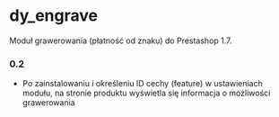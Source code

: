 # dy_engrave
Moduł grawerowania (płatność od znaku) do Prestashop 1.7.


### 0.2
- Po zainstalowaniu i określeniu ID cechy (feature) w ustawieniach modułu, na stronie produktu wyświetla się informacja o możliwości grawerowania
